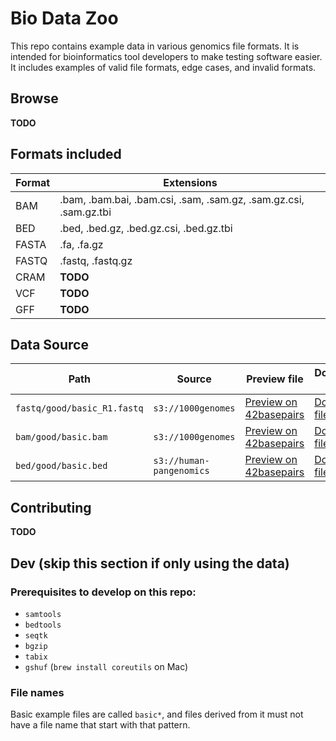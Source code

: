 # Bio Data Zoo

This repo contains example data in various genomics file formats. It is intended for bioinformatics tool developers to make testing software easier. It includes examples of valid file formats, edge cases, and invalid formats.

## Browse

**TODO**

## Formats included

|Format|Extensions|
|--|--|
|BAM|.bam, .bam.bai, .bam.csi, .sam, .sam.gz, .sam.gz.csi, .sam.gz.tbi|
|BED|.bed, .bed.gz, .bed.gz.csi, .bed.gz.tbi|
|FASTA|.fa, .fa.gz|
|FASTQ|.fastq, .fastq.gz|
|CRAM|**TODO**|
|VCF|**TODO**|
|GFF|**TODO**|


## Data Source

|Path|Source|Preview file|Download file|
|--|--|--|--|
| `fastq/good/basic_R1.fastq` | `s3://1000genomes` | [Preview on 42basepairs](https://42basepairs.com/browse/s3/1000genomes/phase3/data/NA12878/sequence_read?file=ERR001268_1.filt.fastq.gz&preview=) | [Download file](https://42basepairs.com/download/s3/1000genomes/phase3/data/NA12878/sequence_read/ERR001268_1.filt.fastq.gz) |
| `bam/good/basic.bam` | `s3://1000genomes` | [Preview on 42basepairs](https://42basepairs.com/browse/s3/1000genomes/phase3/data/NA12878/alignment?file=NA12878.chrom11.ILLUMINA.bwa.CEU.low_coverage.20121211.bam&preview=) | [Download file](https://42basepairs.com/download/s3/1000genomes/phase3/data/NA12878/alignment/NA12878.chrom11.ILLUMINA.bwa.CEU.low_coverage.20121211.bam) |
| `bed/good/basic.bed` | `s3://human-pangenomics` | [Preview on 42basepairs](https://42basepairs.com/browse/s3/human-pangenomics/pangenomes/freeze/freeze1/minigraph?file=hprc-v1.0-minigraph-chm13.bb.bed.gz&preview=) | [Download file](https://42basepairs.com/download/s3/human-pangenomics/pangenomes/freeze/freeze1/minigraph/hprc-v1.0-minigraph-chm13.bb.bed.gz) |


## Contributing

**TODO**

## Dev (skip this section if only using the data)

### Prerequisites to develop on this repo:

* `samtools`
* `bedtools`
* `seqtk`
* `bgzip`
* `tabix`
* `gshuf` (`brew install coreutils` on Mac)

### File names

Basic example files are called `basic*`, and files derived from it must not have a file name that start with that pattern.
